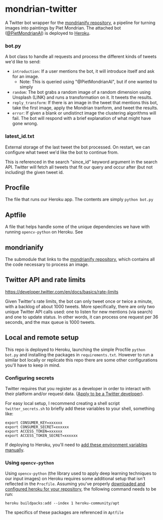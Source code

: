 # mondrian-twitter

A Twitter bot wrapper for the [mondrianify repository](https://github.com/kmcelwee/mondrianify/), a pipeline for turning images into paintings by Piet Mondrian. The attached bot ([@PietMondrianAI](https://twitter.com/PietMondrianAI)) is deployed to [Heroku](https://dashboard.heroku.com/).

### bot.py
A bot class to handle all requests and process the different kinds of tweets we'd like to send:
- `introduction`: If a user mentions the bot, it will introduce itself and ask for an image.
	- Note: This is queried using "@PietMondrianAI", but if one wanted to simply 
- `random`: The bot grabs a random image of a random dimension using Unsplash (LINK) and runs a transformation on it. It tweets the results.
- `reply_transform`: If there is an image in the tweet that mentions this bot, take the first image, apply the Mondrian tranform, and tweet the results.
- `error`: If given a blank or undistinct image the clustering algorithms will fail. The bot will respond with a brief explanation of what might have gone wrong.

### latest_id.txt
External storage of the last tweet the bot processed. On restart, we can configure what tweet we'd like the bot to continue from.

This is referenced in the search "since_id" keyword argument in the search API. Twitter will fetch all tweets that fit our query and occur after (but not including) the given tweet id.

## Procfile
The file that runs our Heroku app. The contents are simply `python bot.py`

## Aptfile
A file that helps handle some of the unique dependencies we have with running `opencv-python` on Heroku. See 

## mondrianify
The submodule that links to the [mondrianify repository](https://github.com/kmcelwee/mondrianify/), which contains all the code necessary to process an image.

## Twitter API and rate limits
https://developer.twitter.com/en/docs/basics/rate-limits

Given Twitter's rate limits, the bot can only tweet once or twice a minute, with a backlog of about 1000 tweets. More specifically, there are only two unique Twitter API calls used: one to listen for new mentions (via search) and one to update status. In other words, it can process one request per 36 seconds, and the max queue is 1000 tweets.

## Local and remote setup

This repo is deployed to Heroku, launching the simple Procfile `python bot.py` and installing the packages in `requirements.txt`. However to run a similar bot locally or replicate this repo there are some other configurations you'll have to keep in mind.

### Configuring secrets
Twitter requires that you register as a developer in order to interact with their platform and/or request data. ([Apply to be a Twitter developer](https://developer.twitter.com/en/apply-for-access)).

For easy local setup, I recommend creating a shell script `twitter_secrets.sh` to briefly add these variables to your shell, something like:
```shell
export CONSUMER_KEY=xxxxxx
export CONSUMER_SECRET=xxxxxx
export ACCESS_TOKEN=xxxxxx
export ACCESS_TOKEN_SECRET=xxxxxx
```

If deploying to Heroku, you'll need to [add these environment variables manually](https://devcenter.heroku.com/articles/config-vars).

### Using `opencv-python`
Using `opencv-python` (the library used to apply deep learning techniques to our input images) on Heroku requires some additional setup that isn't reflected in the `Procfile`. Assuming you've properly [downloaded and configured heroku for your repository](https://devcenter.heroku.com/start), the following command needs to be run:

```shell
heroku buildpacks:add --index 1 heroku-community/apt
```

The specifics of these packages are referenced in `Aptfile`
